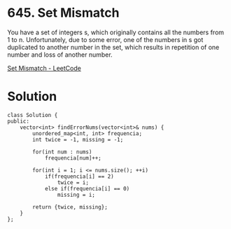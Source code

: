 # 645. Set Mismatch

You have a set of integers s, which originally contains all the numbers from 1 to n. Unfortunately, due to some error, one of the numbers in s got duplicated to another number in the set, which results in repetition of one number and loss of another number.

[Set Mismatch - LeetCode](https://leetcode.com/problems/set-mismatch/description/?envType=daily-question&envId=2024-01-22)

# Solution

```
class Solution {
public:
    vector<int> findErrorNums(vector<int>& nums) {
        unordered_map<int, int> frequencia;
        int twice = -1, missing = -1;

        for(int num : nums)
            frequencia[num]++;

        for(int i = 1; i <= nums.size(); ++i)
            if(frequencia[i] == 2)
                twice = i;
            else if(frequencia[i] == 0)
                missing = i;
        
        return {twice, missing};
    }
};
```
